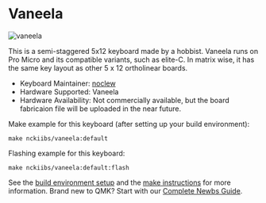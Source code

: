 # Vaneela

![vaneela](https://i.imgur.com/wp64G8vl.jpg)

This is a semi-staggered 5x12 keyboard made by a hobbist. Vaneela runs on Pro Micro and its compatible variants, such as elite-C. In matrix wise, it has the same key layout as other 5 x 12 ortholinear boards. 

* Keyboard Maintainer: [noclew](https://github.com/noclew)
* Hardware Supported: Vaneela
* Hardware Availability: Not commercially available, but the board fabricaion file will be uploaded in the near future.

Make example for this keyboard (after setting up your build environment):

    make nckiibs/vaneela:default

Flashing example for this keyboard:
    
    make nckiibs/vaneela:default:flash

See the [build environment setup](https://docs.qmk.fm/#/getting_started_build_tools) and the [make instructions](https://docs.qmk.fm/#/getting_started_make_guide) for more information. Brand new to QMK? Start with our [Complete Newbs Guide](https://docs.qmk.fm/#/newbs).
